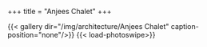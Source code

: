 +++
title = "Anjees Chalet"
+++

{{< gallery dir="/img/architecture/Anjees Chalet" caption-position="none"/>}} {{< load-photoswipe>}}
